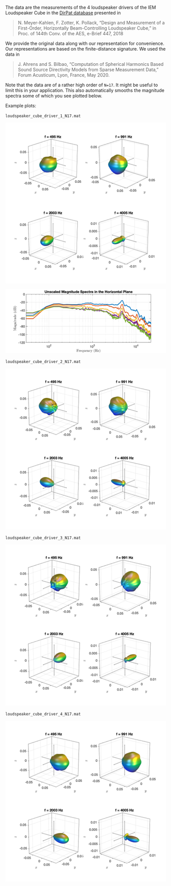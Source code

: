 The data are the measurements of the 4 loudspeaker drivers of the IEM Loudspeaker Cube in the [DirPat database](https://opendata.iem.at/projects/dirpat/) presented in

> N. Meyer-Kahlen, F. Zotter, K. Pollack, “Design and Measurement of a First-Order, Horizontally Beam-Controlling Loudspeaker Cube,” in Proc. of 144th Conv. of the AES, e-Brief 447, 2018

We provide the original data along with our representation for convenience. Our representations are based on the finite-distance signature. We used the data in 

> J. Ahrens and S. Bilbao, “Computation of Spherical Harmonics Based Sound Source Directivity Models from Sparse Measurement Data,” Forum Acusticum, Lyon, France, May 2020.

Note that the data are of a rather high order of `N=17`. It might be useful to limit this in your application. This also automatically smooths the magnitude spectra some of which you see plotted below.



Example plots: 

`loudspeaker_cube_driver_1_N17.mat`

![loudspeaker_cube_driver_1_N17](loudspeaker_cube_driver_1_N17.png "loudspeaker_cube_driver_1_N17")

![loudspeaker_cube_spec](loudspeaker_cube_spec.png "loudspeaker_cube_spec")

`loudspeaker_cube_driver_2_N17.mat`

![loudspeaker_cube_driver_2_N17](loudspeaker_cube_driver_2_N17.png "loudspeaker_cube_driver_2_N17")

`loudspeaker_cube_driver_3_N17.mat`

![loudspeaker_cube_driver_3_N17](loudspeaker_cube_driver_3_N17.png "loudspeaker_cube_driver_3_N17")

`loudspeaker_cube_driver_4_N17.mat`

![loudspeaker_cube_driver_4_N17](loudspeaker_cube_driver_4_N17.png "loudspeaker_cube_driver_4_N17")
